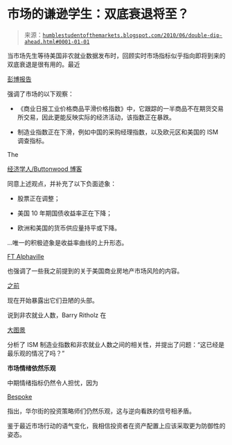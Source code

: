 <!--yml

类别：未分类

日期：2024-05-18 00:12:36

-->

# 市场的谦逊学生：双底衰退将至？

> 来源：[`humblestudentofthemarkets.blogspot.com/2010/06/double-dip-ahead.html#0001-01-01`](https://humblestudentofthemarkets.blogspot.com/2010/06/double-dip-ahead.html#0001-01-01)

当市场先生等待美国非农就业数据发布时，回顾实时市场指标似乎指向即将到来的双底衰退是很有用的。最近

[彭博报告](http://www.bloomberg.com/apps/news?pid=20601087&sid=aVi5QeUitk8k&pos=5)

强调了市场的以下观察：

+   《商业日报工业价格商品平滑价格指数》中，它跟踪的一半商品不在期货交易所交易，因此更能反映实际的经济活动，该指数正在暴跌。

+   制造业指数正在下滑，例如中国的采购经理指数，以及欧元区和美国的 ISM 调查指标。

The

[经济学人/Buttonwood 博客](http://www.economist.com/blogs/buttonwood/2010/06/commodities_economy_and_markets)

同意上述观点，并补充了以下负面迹象：

+   股票正在调整；

+   美国 10 年期国债收益率正在下降；

+   欧洲和美国的货币供应量持平或下降。

...唯一的积极迹象是收益率曲线的上升形态。

[FT Alphaville](http://ftalphaville.ft.com/blog/2010/06/02/249956/the-commercial-real-estate-failed-bank-nexus/)

也强调了一些我之前提到的关于美国商业房地产市场风险的内容。

[之前](http://humblestudentofthemarkets.blogspot.com/2010/03/cre-time-bomb.html)

现在开始暴露出它们丑陋的头部。

说到非农就业人数，Barry Ritholz 在

[大图景](http://www.ritholtz.com/blog/2010/06/as-good-as-it-gets/)

分析了 ISM 制造业指数和非农就业人数之间的相关性，并提出了问题：“这已经是最乐观的情况了吗？”

**市场情绪依然乐观**

中期情绪指标仍然令人担忧，因为

[Bespoke](http://www.bespokeinvest.com/thinkbig/2010/6/1/strategists-unfazed-by-correction.html)

指出，华尔街的投资策略师们仍然乐观，这与逆向看跌的信号相矛盾。

鉴于最近市场行动的语气变化，我相信投资者在资产配置上应该采取更为防御性的姿态。
